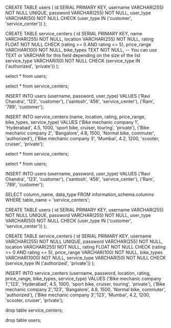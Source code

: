 CREATE TABLE users (
    id SERIAL PRIMARY KEY,
    username VARCHAR(255) NOT NULL UNIQUE,
    password VARCHAR(255) NOT NULL,
    user_type VARCHAR(50) NOT NULL CHECK (user_type IN ('customer', 'service_center'))
);


CREATE TABLE service_centers (
    id SERIAL PRIMARY KEY,
    name VARCHAR(255) NOT NULL,
    location VARCHAR(255) NOT NULL,
    rating FLOAT NOT NULL CHECK (rating >= 0 AND rating <= 5),
    price_range VARCHAR(100) NOT NULL,
    bike_types TEXT NOT NULL,  -- You can use TEXT or VARCHAR for this field depending on the size of the list
    service_type VARCHAR(50) NOT NULL CHECK (service_type IN ('authorized', 'private'))
);


select * from users;

select * from service_centers;


INSERT INTO users (username, password, user_type) 
VALUES 
    ('Ravi Chandra', '123', 'customer'),
    ('santosh', '456', 'service_center'),
    ('Ram', '789', 'customer');


INSERT INTO service_centers (name, location, rating, price_range, bike_types, service_type) 
VALUES 
    ('Bike mechanic company 1', 'Hyderabad', 4.5, 1000, 'sport bike, cruiser, touring', 'private'),
    ('Bike mechanic company 2', 'Bangalore', 4.8, 1500, 'Normal bike, commuter', 'authorized'),
    ('Bike mechanic company 3', 'Mumbai', 4.2, 1200, 'scooter, cruiser', 'private');



select * from service_centers;

select * from users;

INSERT INTO users (username, password, user_type) 
VALUES 
    ('Ravi Chandra', '123', 'customer'),
    ('santosh', '456', 'service_center'),
    ('Ram', '789', 'customer');


SELECT column_name, data_type FROM information_schema.columns WHERE table_name = 'service_centers';



CREATE TABLE users (
    id SERIAL PRIMARY KEY,
    username VARCHAR(255) NOT NULL UNIQUE,
    password VARCHAR(255) NOT NULL,
    user_type VARCHAR(50) NOT NULL CHECK (user_type IN ('customer', 'service_center'))
);





CREATE TABLE service_centers (
    id SERIAL PRIMARY KEY,
    username VARCHAR(255) NOT NULL UNIQUE,
    password VARCHAR(255) NOT NULL,
    location VARCHAR(255) NOT NULL,
    rating FLOAT NOT NULL CHECK (rating >= 0 AND rating <= 5), 
    price_range VARCHAR(100) NOT NULL,
    bike_types VARCHAR(1000) NOT NULL,
    service_type VARCHAR(50) NOT NULL CHECK (service_type IN ('authorized', 'private'))
);


INSERT INTO service_centers (username, password, location, rating, price_range, bike_types, service_type) 
VALUES 
    ('Bike mechanic company 1','123', 'Hyderabad', 4.5, 1000, 'sport bike, cruiser, touring', 'private'),
    ('Bike mechanic company 2','123', 'Bangalore', 4.8, 1500, 'Normal bike, commuter', 'authorized'),
    ('Bike mechanic company 3','123', 'Mumbai', 4.2, 1200, 'scooter, cruiser', 'private');

drop table service_centers;

drop table users;
